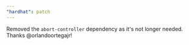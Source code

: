 ```yaml
---
"hardhat": patch
---
```


Removed the `abort-controller` dependency as it's not longer needed. Thanks @orlandoortegajr!
